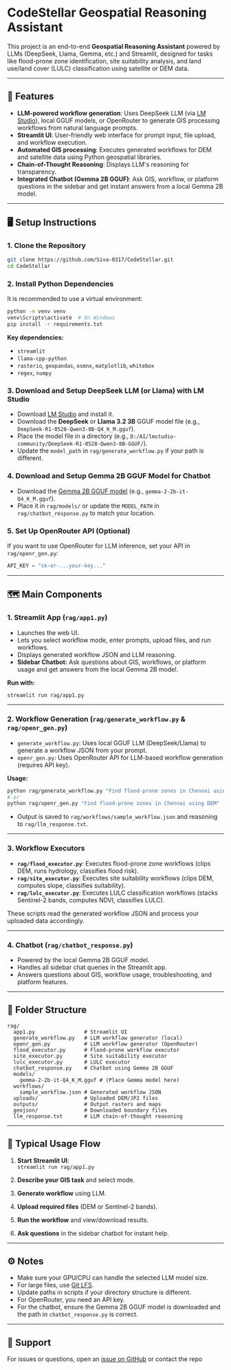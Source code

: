 # CodeStellar Geospatial Reasoning Assistant

This project is an end-to-end **Geospatial Reasoning Assistant** powered by LLMs (DeepSeek, Llama, Gemma, etc.) and Streamlit, designed for tasks like flood-prone zone identification, site suitability analysis, and land use/land cover (LULC) classification using satellite or DEM data.

---

## 🚀 Features

- **LLM-powered workflow generation**: Uses DeepSeek LLM (via [LM Studio](https://lmstudio.ai/)), local GGUF models, or OpenRouter to generate GIS processing workflows from natural language prompts.
- **Streamlit UI**: User-friendly web interface for prompt input, file upload, and workflow execution.
- **Automated GIS processing**: Executes generated workflows for DEM and satellite data using Python geospatial libraries.
- **Chain-of-Thought Reasoning**: Displays LLM's reasoning for transparency.
- **Integrated Chatbot (Gemma 2B GGUF)**: Ask GIS, workflow, or platform questions in the sidebar and get instant answers from a local Gemma 2B model.

---

## 🖥️ Setup Instructions

### 1. **Clone the Repository**

```sh
git clone https://github.com/Siva-0317/CodeStellar.git
cd CodeStellar
```

### 2. **Install Python Dependencies**

It is recommended to use a virtual environment:

```sh
python -m venv venv
venv\Scripts\activate  # On Windows
pip install -r requirements.txt
```

**Key dependencies:**
- `streamlit`
- `llama-cpp-python`
- `rasterio`, `geopandas`, `osmnx`, `matplotlib`, `whitebox`
- `regex`, `numpy`

### 3. **Download and Setup DeepSeek LLM (or Llama) with LM Studio**

- Download [LM Studio](https://lmstudio.ai/) and install it.
- Download the **DeepSeek** or **Llama 3.2 3B** GGUF model file (e.g., `DeepSeek-R1-0528-Qwen3-8B-Q4_K_M.gguf`).
- Place the model file in a directory (e.g., `D:/AI/lmstudio-community/DeepSeek-R1-0528-Qwen3-8B-GGUF/`).
- Update the `model_path` in `rag/generate_workflow.py` if your path is different.

### 4. **Download and Setup Gemma 2B GGUF Model for Chatbot**

- Download the [Gemma 2B GGUF model](https://huggingface.co/models?search=gemma-2b) (e.g., `gemma-2-2b-it-Q4_K_M.gguf`).
- Place it in `rag/models/` or update the `MODEL_PATH` in `rag/chatbot_response.py` to match your location.

### 5. **Set Up OpenRouter API (Optional)**

If you want to use OpenRouter for LLM inference, set your API in `rag/openr_gen.py`:
```python
API_KEY = "sk-or-...your-key..."
```

---

## 🗺️ Main Components

### 1. **Streamlit App (`rag/app1.py`)**

- Launches the web UI.
- Lets you select workflow mode, enter prompts, upload files, and run workflows.
- Displays generated workflow JSON and LLM reasoning.
- **Sidebar Chatbot:** Ask questions about GIS, workflows, or platform usage and get answers from the local Gemma 2B model.

**Run with:**
```sh
streamlit run rag/app1.py
```

---

### 2. **Workflow Generation (`rag/generate_workflow.py` & `rag/openr_gen.py`)**

- `generate_workflow.py`: Uses local GGUF LLM (DeepSeek/Llama) to generate a workflow JSON from your prompt.
- `openr_gen.py`: Uses OpenRouter API for LLM-based workflow generation (requires API key).

**Usage:**
```sh
python rag/generate_workflow.py "Find flood-prone zones in Chennai using DEM"
# or
python rag/openr_gen.py "Find flood-prone zones in Chennai using DEM"
```
- Output is saved to `rag/workflows/sample_workflow.json` and reasoning to `rag/llm_response.txt`.

---

### 3. **Workflow Executors**

- **`rag/flood_executor.py`**: Executes flood-prone zone workflows (clips DEM, runs hydrology, classifies flood risk).
- **`rag/site_executor.py`**: Executes site suitability workflows (clips DEM, computes slope, classifies suitability).
- **`rag/lulc_executor.py`**: Executes LULC classification workflows (stacks Sentinel-2 bands, computes NDVI, classifies LULC).

These scripts read the generated workflow JSON and process your uploaded data accordingly.

---

### 4. **Chatbot (`rag/chatbot_response.py`)**

- Powered by the local Gemma 2B GGUF model.
- Handles all sidebar chat queries in the Streamlit app.
- Answers questions about GIS, workflow usage, troubleshooting, and platform features.

---

## 📂 Folder Structure

```
rag/
  app1.py                # Streamlit UI
  generate_workflow.py   # LLM workflow generator (local)
  openr_gen.py           # LLM workflow generator (OpenRouter)
  flood_executor.py      # Flood-prone workflow executor
  site_executor.py       # Site suitability executor
  lulc_executor.py       # LULC executor
  chatbot_response.py    # Chatbot using Gemma 2B GGUF
  models/
    gemma-2-2b-it-Q4_K_M.gguf # (Place Gemma model here)
  workflows/
    sample_workflow.json # Generated workflow JSON
  uploads/               # Uploaded DEM/JP2 files
  outputs/               # Output rasters and maps
  geojson/               # Downloaded boundary files
  llm_response.txt       # LLM chain-of-thought reasoning
```

---

## 📝 Typical Usage Flow

1. **Start Streamlit UI**:  
   `streamlit run rag/app1.py`

2. **Describe your GIS task** and select mode.

3. **Generate workflow** using LLM.

4. **Upload required files** (DEM or Sentinel-2 bands).

5. **Run the workflow** and view/download results.

6. **Ask questions** in the sidebar chatbot for instant help.

---

## ⚙️ Notes

- Make sure your GPU/CPU can handle the selected LLM model size.
- For large files, use [Git LFS](https://git-lfs.github.com/).
- Update paths in scripts if your directory structure is different.
- For OpenRouter, you need an API key.
- For the chatbot, ensure the Gemma 2B GGUF model is downloaded and the path in `chatbot_response.py` is correct.

---

## 📧 Support

For issues or questions, open an [issue on GitHub](https://github.com/Siva-0317/CodeStellar/issues) or contact the repo